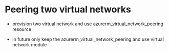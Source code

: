 # Peering two virtual networks

- provision two virtual network and use azurerm_virtual_network_peering resource

- in future only keep the azurerm_virtual_network_peering and use virtual network module